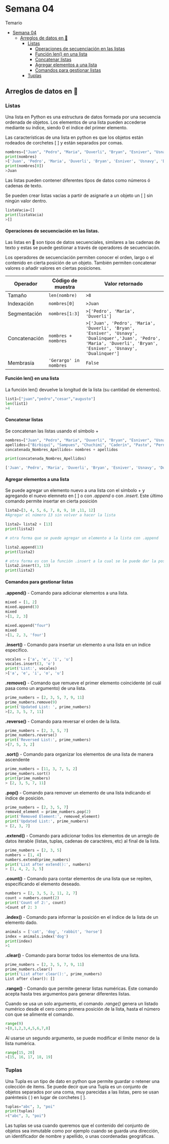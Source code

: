  # Semana 04

Temario
- [Semana 04](#semana-04)
     - [Arreglos de datos en :snake:](#arreglos-de-datos-en-snake)
        - [Listas](#listas)
            - [Operaciones de secuenciación en las listas](#operaciones-de-secuenciación-en-las-listas)
            - [Función len() en una lista](#función-len-en-una-lista)
            - [Concatenar listas](#concatenar-listas)
            - [Agregar elementos a una lista](#agregar-elementos-a-una-lista)
            - [Comandos para gestionar listas](#comandos-para-listas-buscar)
        - [Tuplas](#tuplas)
## Arreglos de datos en :snake:


### Listas

Una lista en Python es una estructura de datos formada por una secuencia ordenada de objetos. Los elementos de una lista pueden accederse mediante su índice, siendo 0 el índice del primer elemento. 

Las características de una lista en python es que los objetos están rodeados de corchetes [ ] y están separados por comas.

```python
nombres=["Juan", "Pedro", "Maria", "Duverli", "Bryan", "Esniver", "Usnavy", "Dualinquer"]
print(nombres)
>['Juan', 'Pedro', 'Maria', 'Duverli', 'Bryan', 'Esniver', 'Usnavy', 'Dualinquer']
print(nombres[0])
>Juan 
```
Las listas pueden contener diferentes tipos de datos como números ó cadenas de texto.

Se pueden crear listas vacias a partir de asignarle a un objeto un [ ] sin ningún valor dentro.
```python
listaVacia=[]
print(listaVacia)
>[]
```
#### Operaciones de secuenciación en las listas.

Las listas en :snake: son tipos de datos secuenciales, similares a las cadenas de texto y estas se puede gestionar a través de operadores de secuenciacón. 

Los operadores de secuenciación permiten conocer el orden, largo o el contenido en cierta posición de un objeto. También permiten concatenar valores o añadir valores en ciertas posiciones. 

|Operador|Código de muestra|Valor retornado|
|--|--|--|
|Tamaño|```len(nombre)```|```>8```|
|Indexación|```nombres[0]```|```>Juan```|
|Segmentación|```nombres[1:3]```|```>['Pedro', 'Maria', 'Duverli']```|
|Concatenación|```nombres + nombres```|```>['Juan', 'Pedro', 'Maria', 'Duverli', 'Bryan', 'Esniver', 'Usnavy', 'Dualinquer','Juan', 'Pedro', 'Maria', 'Duverli', 'Bryan', 'Esniver', 'Usnavy', 'Dualinquer']```|
|Membrasía|```'Gerargo' in nombres```|```False```|



#### Función len() en una lista
La función len() devuelve la longitud de la lista (su cantidad de elementos).

```python
list1=["juan","pedro","cesar","augusto"]
len(list1)
>4
```
#### Concatenar listas

Se concatenan las listas usando el símbolo +

```python
nombres=["Juan", "Pedro", "Maria", "Duverli", "Bryan", "Esniver", "Usnavy", "Dualinquer"]
apellidos=["Birbiquí", "Sampues", "Chuchimí", "Caderín", "Pasto", "Pernir", "Adujú", "Bermí"]
concatenada_Nombres_Apellidos= nombres + apellidos

print(concatenada_Nombres_Apellidos)

['Juan', 'Pedro', 'Maria', 'Duverli', 'Bryan', 'Esniver', 'Usnavy', 'Dualinquer', 'Birbiquí', 'Sampues', 'Chuchimí', 'Caderín', 'Pasto', 'Pernir', 'Adujú', 'Bermí']
```

#### Agregar elementos a una lista

Se puede agregar un elemento nuevo a una lista con el símbolo + y agregando el nuevo elemneto en [ ] o con *.append* o con *.insert*. Este último comando permite insertar en cierta posición

```python
lista2=[3, 4, 5, 6, 7, 8, 9, 10 ,11, 12]
#Agregar el número 13 sin volver a hacer la lista

lista2= lista2 + [13]
print(lista2)

# otra forma que se puede agregar un elemento a la lista con .append

lista2.append(13)
print(lista2)

# otra forma es con la función .insert a la cual se le puede dar la posición en la lista con .insert(posición, elemento)
lista2.insert(3, 13)
print(lista2)

```

#### Comandos para gestionar listas

**.append()** - Comando para adicionar elementos a una lista.
```python
mixed = [1, 2]
mixed.append(3)
mixed
>[1, 2, 3]

mixed.append("four")
mixed
>[1, 2, 3, 'four']
```
**.insert()** - Comando para insertar un elemento a una lista en un indice específico.
```python
vocales = ['a', 'e', 'i', 'u']
vocales.insert(3, 'o')
print('List:', vocales)
>['a', 'e', 'i', 'o', 'u']
```
**.remove()** - Comando que remueve el primer elemento coincidente (el cuál pasa como un argumento) de una lista.

```python
prime_numbers = [2, 3, 5, 7, 9, 11]
prime_numbers.remove(9)
print('Updated List: ', prime_numbers)
>[2, 3, 5, 7, 11]
```
**.reverse()** - Comando para reversar el orden de la lista.

```python
prime_numbers = [2, 3, 5, 7]
prime_numbers.reverse()
print('Reversed List:', prime_numbers)
>[7, 5, 3, 2]
```
**.sort()** - Comando para organizar los elementos de una lista de manera ascendente 

```python
prime_numbers = [11, 3, 7, 5, 2]
prime_numbers.sort()
print(prime_numbers)
> [2, 3, 5, 7, 11]
```
**.pop()** - Comando para remover un elemento de una lista indicando el índice de posición.

```python
prime_numbers = [2, 3, 5, 7]
removed_element = prime_numbers.pop(2)
print('Removed Element:', removed_element)
print('Updated List:', prime_numbers)
> [2, 3, 7]

```
**.extend()** - Comando para adicionar todos los elementos de un arreglo de datos iterable (listas, tuplas, cadenas de caractéres, etc) al final de la lista.

```python
prime_numbers = [2, 3, 5]
numbers = [1, 4]
numbers.extend(prime_numbers)
print('List after extend():', numbers)
> [1, 4, 2, 3, 5]
```
**.count()** - Comando para contar elementos de una lista que se repiten, especificando el elemento deseado.

```python
numbers = [2, 3, 5, 2, 11, 2, 7]
count = numbers.count(2)
print('Count of 2:', count)
>Count of 2: 3

```
**.index()** - Comando para informar la posición en el índice de la lista de un elemento dado.

```python
animals = ['cat', 'dog', 'rabbit', 'horse']
index = animals.index('dog')
print(index)
>1
```

**.clear()** - Comando para borrar todos los elementos de una lista.

```python
prime_numbers = [2, 3, 5, 7, 9, 11]
prime_numbers.clear()
print('List after clear():', prime_numbers)
List after clear(): []
```

**.range()**  - Comando que permite generar listas numéricas. Este comando acepta hasta tres argumentos para generar diferentes listas.

Cuando se usa un solo argumento, el comando *.range()* genera un listado numérico desde el cero como primera posición de la lista, hasta el número con que se alimente el comando.

```python
range(9)
>[0,1,2,3,4,5,6,7,8]
```
Al usarse un segundo argumento, se puede modificar el límite menor de la lista numérica.

```python
range[15, 20]
>[15, 16, 17, 18, 19]
```

### Tuplas

Una Tupla es un tipo de dato en python que permite guardar o retener una colección de items. Se puede decir que una Tupla es un conjunto de objetos separados por una coma, muy parecidas a las listas, pero se usan paréntesis ( ) en lugar de corchetes [ ].

```python
tuplas="abc", 3, "poi"
print(tuplas)
>("abc", 3, "poi")
```
Las tuplas se usa cuando queremos que el contenido del conjunto de objetos sea inmutable como por ejemplo cuando se guarda una dirección, un identificador de nombre y apellido, o unas coordenadas geográficas.

